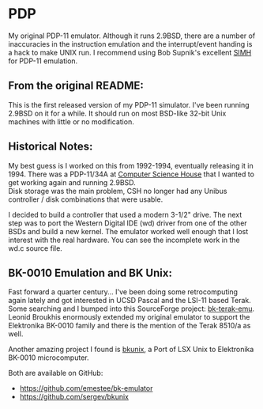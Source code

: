 PDP
===

My original PDP-11 emulator.  Although it runs 2.9BSD, there are a number of inaccuracies
in the instruction emulation and the interrupt/event handing is a hack to make UNIX run.
I recommend using Bob Supnik's excellent [SIMH](https://github.com/simh/simh) for PDP-11 emulation.

## From the original README:

This is the first released version of my PDP-11 simulator.  I've been running
2.9BSD on it for a while.  It should run on most BSD-like 32-bit Unix machines
with little or no modification.

## Historical Notes:

My best guess is I worked on this from 1992-1994, eventually releasing it in 1994.
There was a PDP-11/34A at [Computer Science House](https://www.csh.rit.edu/)
that I wanted to get working again and running 2.9BSD.  
Disk storage was the main problem,
CSH no longer had any Unibus controller / disk combinations that were usable.

I decided to build a controller that used a modern 3-1/2" drive.
The next step was to port the Western Digital IDE (wd) driver from one of the
other BSDs and build a new kernel.  The emulator worked well enough that I lost
interest with the real hardware.  You can see the incomplete work in the wd.c source file.

## BK-0010 Emulation and BK Unix:

Fast forward a quarter century... I've been doing some retrocomputing again lately
and got interested in UCSD Pascal and the LSI-11 based Terak.  Some searching and
I bumped into this SourceForge project:
[bk-terak-emu](http://bk-terak-emu.sourceforge.net/).
Leonid Broukhis enormously extended my original emulator to support the
Elektronika BK-0010 family and there is the mention of the Terak 8510/a as well.

Another amazing project I found is [bkunix](https://sourceforge.net/projects/bkunix/),
a Port of LSX Unix to Elektronika BK-0010 microcomputer.

Both are available on GitHub:
  * https://github.com/emestee/bk-emulator
  * https://github.com/sergev/bkunix
